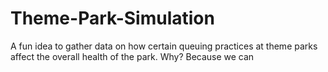 # Theme-Park-Simulation
A fun idea to gather data on how certain queuing practices at theme parks affect the overall health of the park. 
Why? 
Because we can
